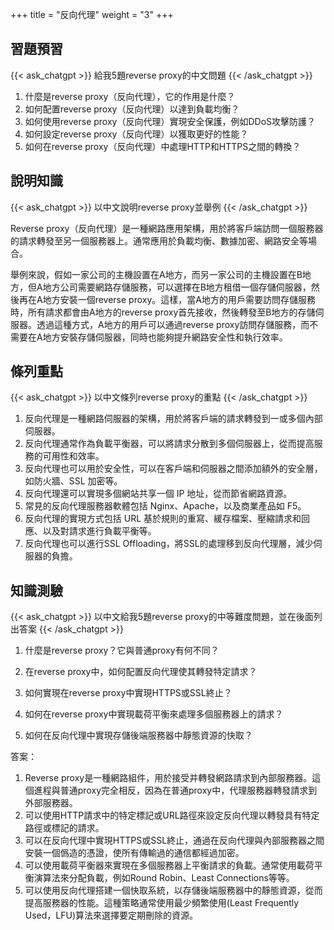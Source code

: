 +++
title = "反向代理"
weight = "3"
+++
## 習題預習
{{< ask_chatgpt >}}
給我5題reverse proxy的中文問題
{{< /ask_chatgpt >}}

1. 什麼是reverse proxy（反向代理），它的作用是什麼？
2. 如何配置reverse proxy（反向代理）以達到負載均衡？
3. 如何使用reverse proxy（反向代理）實現安全保護，例如DDoS攻擊防護？
4. 如何設定reverse proxy（反向代理）以獲取更好的性能？
5. 如何在reverse proxy（反向代理）中處理HTTP和HTTPS之間的轉換？   

## 說明知識
{{< ask_chatgpt >}}
以中文說明reverse proxy並舉例
{{< /ask_chatgpt >}}

Reverse proxy（反向代理）是一種網路應用架構，用於將客戶端訪問一個服務器的請求轉發至另一個服務器上。通常應用於負載均衡、數據加密、網路安全等場合。

舉例來說，假如一家公司的主機設置在A地方，而另一家公司的主機設置在B地方，但A地方公司需要網路存儲服務，可以選擇在B地方租借一個存儲伺服器，然後再在A地方安裝一個reverse proxy。這樣，當A地方的用戶需要訪問存儲服務時，所有請求都會由A地方的reverse proxy首先接收，然後轉發至B地方的存儲伺服器。透過這種方式，A地方的用戶可以通過reverse proxy訪問存儲服務，而不需要在A地方安裝存儲伺服器，同時也能夠提升網路安全性和執行效率。   

## 條列重點
{{< ask_chatgpt >}}
以中文條列reverse proxy的重點
{{< /ask_chatgpt >}}

1. 反向代理是一種網路伺服器的架構，用於將客戶端的請求轉發到一或多個內部伺服器。
2. 反向代理通常作為負載平衡器，可以將請求分散到多個伺服器上，從而提高服務的可用性和效率。
3. 反向代理也可以用於安全性，可以在客戶端和伺服器之間添加額外的安全層，如防火牆、SSL 加密等。
4. 反向代理還可以實現多個網站共享一個 IP 地址，從而節省網路資源。
5. 常見的反向代理服務器軟體包括 Nginx、Apache，以及商業產品如 F5。
6. 反向代理的實現方式包括 URL 基於規則的重寫、緩存檔案、壓縮請求和回應、以及對請求進行負載平衡等。
7. 反向代理也可以進行SSL Offloading，將SSL的處理移到反向代理層，減少伺服器的負擔。   

## 知識測驗
{{< ask_chatgpt >}}
以中文給我5題reverse proxy的中等難度問題，並在後面列出答案
{{< /ask_chatgpt >}}

1. 什麼是reverse proxy？它與普通proxy有何不同？

2. 在reverse proxy中，如何配置反向代理使其轉發特定請求？

3. 如何實現在reverse proxy中實現HTTPS或SSL終止？

4. 如何在reverse proxy中實現載荷平衡來處理多個服務器上的請求？

5. 如何在反向代理中實現存儲後端服務器中靜態資源的快取？

答案：

1. Reverse proxy是一種網路組件，用於接受并轉發網路請求到內部服務器。這個進程與普通proxy完全相反，因為在普通proxy中，代理服務器轉發請求到外部服務器。
2. 可以使用HTTP請求中的特定標記或URL路徑來設定反向代理以轉發具有特定路徑或標記的請求。
3. 可以在反向代理中實現HTTPS或SSL終止，通過在反向代理與內部服務器之間安裝一個僞造的憑證，使所有傳輸過的通信都經過加密。
4. 可以使用載荷平衡器來實現在多個服務器上平衡請求的負載。通常使用載荷平衡演算法來分配負載，例如Round Robin、Least Connections等等。
5. 可以使用反向代理搭建一個快取系統，以存儲後端服務器中的靜態資源，從而提高服務器的性能。這種策略通常使用最少頻繁使用(Least Frequently Used，LFU)算法來選擇要定期刪除的資源。   

